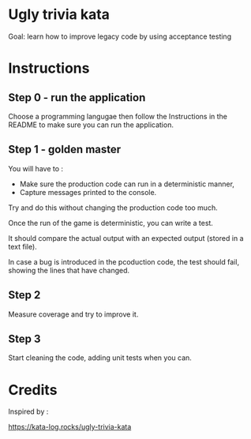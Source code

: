 # Ugly trivia kata

Goal: learn how to improve legacy code by using acceptance testing

# Instructions

## Step 0 - run the application

Choose a programming langugae then follow the Instructions in the README
to make sure you can run the application.

## Step 1 - golden master

You will have to :
* Make sure the production code can run in a deterministic manner,
* Capture messages printed to the console.

Try and do this without changing the production code too much.

Once the run of the game is deterministic, you can write a test.

It should compare the actual output with an expected output (stored in a text file).

In case a bug is introduced in the pcoduction code, the test should fail, showing
the lines that have changed.

## Step 2

Measure coverage and try to improve it.

## Step 3

Start cleaning the code, adding unit tests when you can.


# Credits

Inspired by :

https://kata-log.rocks/ugly-trivia-kata

